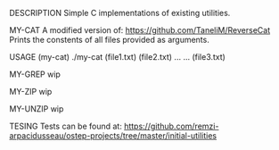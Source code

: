 DESCRIPTION
Simple C implementations of existing utilities.


MY-CAT
A modified version of: https://github.com/TaneliM/ReverseCat
Prints the constents of all files provided as arguments.

USAGE (my-cat)
./my-cat (file1.txt) (file2.txt) ... ... (file3.txt)


MY-GREP
wip


MY-ZIP
wip


MY-UNZIP
wip


TESING
Tests can be found at: https://github.com/remzi-arpacidusseau/ostep-projects/tree/master/initial-utilities
